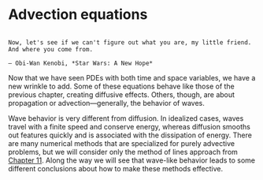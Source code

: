 # Advection equations

```{index} Obi-Wan Kenobi, Star Wars: A New Hope
```

```{epigraph}
Now, let's see if we can't figure out what you are, my little friend. And where you come from.

— Obi-Wan Kenobi, *Star Wars: A New Hope* 
```

Now that we have seen PDEs with both time and space variables, we have a new wrinkle to add. Some of these equations behave like those of the previous chapter, creating diffusive effects. Others, though, are about propagation or advection—generally, the behavior of waves.

Wave behavior is very different from diffusion. In idealized cases, waves travel with a finite speed and conserve energy, whereas diffusion smooths out features quickly and is associated with the dissipation of energy. There are many numerical methods that are specialized for purely advective problems, but we will consider only the method of lines approach from [Chapter 11](../diffusion/overview). Along the way we will see that wave-like behavior leads to some different conclusions about how to make these methods effective.

